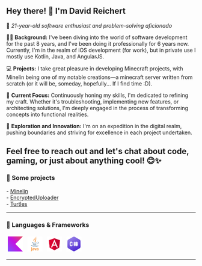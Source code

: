 ## Hey there! 👋 I'm David Reichert

🌟 *21-year-old software enthusiast and problem-solving aficionado*

👨‍💻 **Background:**
I've been diving into the world of software development for the past 8 years, and I've been doing it professionally for 6 years now. Currently, I'm in the realm of iOS development (for work), but in private use I mostly use Kotlin, Java, and AngularJS.

💻 **Projects:**
I take great pleasure in developing Minecraft projects, with Minelin being one of my notable creations—a minecraft server written from scratch (or it will be, someday, hopefully... If I find time :D).

🚀 **Current Focus:**
Continuously honing my skills, I'm dedicated to refining my craft. Whether it's troubleshooting, implementing new features, or architecting solutions, I'm deeply engaged in the process of transforming concepts into functional realities.

🌌 **Exploration and Innovation:**
I'm on an expedition in the digital realm, pushing boundaries and striving for excellence in each project undertaken.

Feel free to reach out and let's chat about code, gaming, or just about anything cool! 😊✨
---

<div align="left">
  <h3>👾 Some projects</h3>
  - <a href="https://github.com/reichertdavid/Minelin">Minelin</a><br>
  - <a href="https://github.com/reichertdavid/EncryptedUploader">EncryptedUploader</a><br>
  - <a href="https://github.com/reichertdavid/Turtles">Turtles</a>
</div>

---

<div align="left">
  <h3>🧰 Languages & Frameworks</h3>
  <img src="https://raw.githubusercontent.com/github/explore/80688e429a7d4ef2fca1e82350fe8e3517d3494d/topics/kotlin/kotlin.png" alt="kotlin" height="40" style="vertical- align:top; margin:4px">
    <img src="https://raw.githubusercontent.com/github/explore/80688e429a7d4ef2fca1e82350fe8e3517d3494d/topics/java/java.png" alt="java" height="40" style="vertical- align:top; margin:4px">
     <img src="https://raw.githubusercontent.com/github/explore/80688e429a7d4ef2fca1e82350fe8e3517d3494d/topics/angular/angular.png" alt="angular" height="40" style="vertical- align:top; margin:4px">
         <img src="https://raw.githubusercontent.com/github/explore/80688e429a7d4ef2fca1e82350fe8e3517d3494d/topics/csharp/csharp.png" alt="csharp" height="40" style="vertical- align:top; margin:4px">
</div>

---
